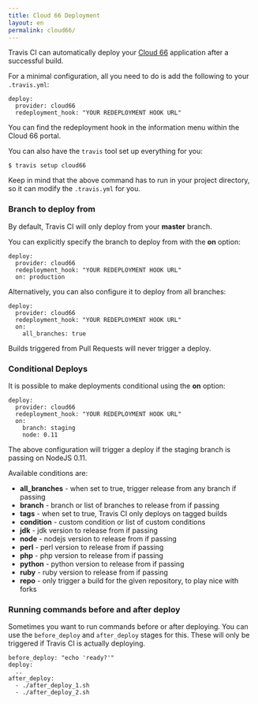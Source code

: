 ```yaml
---
title: Cloud 66 Deployment
layout: en
permalink: cloud66/
---
```


Travis CI can automatically deploy your [Cloud 66](https://www.cloud66.com/) application after a successful build.

For a minimal configuration, all you need to do is add the following to your `.travis.yml`:

    deploy:
      provider: cloud66
      redeployment_hook: "YOUR REDEPLOYMENT HOOK URL"

You can find the redeployment hook in the information menu within the Cloud 66 portal.

You can also have the `travis` tool set up everything for you:

    $ travis setup cloud66

Keep in mind that the above command has to run in your project directory, so it can modify the `.travis.yml` for you.

### Branch to deploy from

By default, Travis CI will only deploy from your **master** branch.

You can explicitly specify the branch to deploy from with the **on** option:

    deploy:
      provider: cloud66
      redeployment_hook: "YOUR REDEPLOYMENT HOOK URL"
      on: production

Alternatively, you can also configure it to deploy from all branches:

    deploy:
      provider: cloud66
      redeployment_hook: "YOUR REDEPLOYMENT HOOK URL"
      on:
        all_branches: true

Builds triggered from Pull Requests will never trigger a deploy.

### Conditional Deploys

It is possible to make deployments conditional using the **on** option:

    deploy:
      provider: cloud66
      redeployment_hook: "YOUR REDEPLOYMENT HOOK URL"
      on:
        branch: staging
        node: 0.11

The above configuration will trigger a deploy if the staging branch is passing on NodeJS 0.11.

Available conditions are:

* **all_branches** - when set to true, trigger release from any branch if passing
* **branch** - branch or list of branches to release from if passing
* **tags** - when set to true, Travis CI only deploys on tagged builds
* **condition** - custom condition or list of custom conditions
* **jdk** - jdk version to release from if passing
* **node** - nodejs version to release from if passing
* **perl** - perl version to release from if passing
* **php** - php version to release from if passing
* **python** - python version to release from if passing
* **ruby** - ruby version to release from if passing
* **repo** - only trigger a build for the given repository, to play nice with forks

### Running commands before and after deploy

Sometimes you want to run commands before or after deploying. You can use the `before_deploy` and `after_deploy` stages for this. These will only be triggered if Travis CI is actually deploying.

    before_deploy: "echo 'ready?'"
    deploy:
      ..
    after_deploy:
      - ./after_deploy_1.sh
      - ./after_deploy_2.sh
